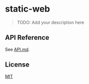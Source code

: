 # static-web

> TODO: Add your description here

## API Reference

See [API.md](API.md).

## License

[MIT](LICENCE)